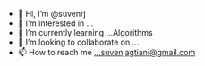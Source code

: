 - 👋 Hi, I’m @suvenrj
- 👀 I’m interested in ...
- 🌱 I’m currently learning ...Algorithms
- 💞️ I’m looking to collaborate on ...
- 📫 How to reach me ...suvenjagtiani@gmail.com

<!---
suvenrj/suvenrj is a ✨ special ✨ repository because its `README.md` (this file) appears on your GitHub profile.
You can click the Preview link to take a look at your changes.
--->
